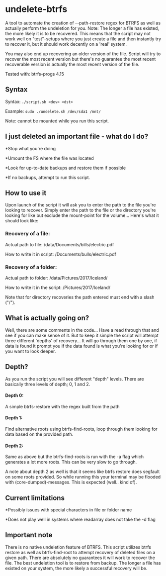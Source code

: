 # undelete-btrfs
A tool to automate the creation of --path-restore regex for BTRFS as well as actually perform the undeletion for you.
Note: The longer a file has existed, the more likely it is to be recovered. This means that the script may not work well on "test"-setups where you just create a file and then instantly try to recover it, but it should work decently on a 'real' system.

 You may also end up recovering an older version of the file. Script will try to recover the most recent version but there's no guarantee the most recent recoverable version is actually the most recent version of the file.

Tested with: btrfs-progs 4.15

## Syntax
Syntax: ```./script.sh <dev> <dst>```

Example: ```sudo ./undelete.sh /dev/sda1 /mnt/```

Note: <dev> cannot be mounted while you run this script.

## I just deleted an important file - what do I do?
*Stop what you're doing

*Umount the FS where the file was located

*Look for up-to-date backups and restore them if possible

*If no backups, attempt to run this script.


## How to use it
Upon launch of the script it will ask you to enter the path to the file you're looking to recover. Simply enter the path to the file or the directory you're looking for like but exclude the mount-point for the volume... Here's what it should look like:

### Recovery of a file:
Actual path to file: /data/Documents/bills/electric.pdf

How to write it in script: /Documents/bulls/electric.pdf

### Recovery of a folder:
Actual path to folder: /data/Pictures/2017/Iceland/

How to write it in the script: /Pictures/2017/Iceland/

Note that for directory recoveries the path entered must end with a slash ("/").

## What is actually going on?
Well, there are some comments in the code... Have a read through that and see if you can make sense of it. But to keep it simple the script will attempt three different 'depths' of recovery... It will go through them one by one, if data is found it prompt you if the data found is what you're looking for or if you want to look deeper.

## Depth?
As you run the script you will see different "depth" levels. There are basically three levels of depth; 0, 1 and 2.

#### Depth 0:
A simple btrfs-restore with the regex built from the path
#### Depth 1: 
Find alternative roots using btrfs-find-roots, loop through them looking for data based on the provided path.
#### Depth 2: 
Same as above but the btrfs-find-roots is run with the -a flag which generates a lot more roots. This can be very slow to go through. 

A note about depth 2 as well is that it seems like btrfs restore does segfault on some roots provided. So while running this your terminal may be flooded with (core-dumped)-messages. This is expected (well.. kind of).  

## Current limitations 
*Possibly issues with special characters in file or folder name

*Does not play well in systems where readarray does not take the -d flag

## Important note
There is no native undeletion feature of BTRFS. This  script utilizes btrfs restore as well as btrfs-find-root to attempt recovery of deleted files on a given path. There are absolutely no guarantees it will work to recover the file. The best undeletion tool is to restore from backup. The longer a file has existed on your system, the more likely a successful recovery will be.

